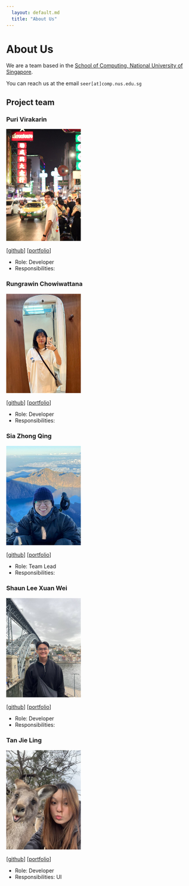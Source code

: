 ```yaml
---
  layout: default.md
  title: "About Us"
---
```


# About Us

We are a team based in the [School of Computing, National University of Singapore](http://www.comp.nus.edu.sg).

You can reach us at the email `seer[at]comp.nus.edu.sg`

## Project team

### Puri Virakarin

<img src="images/purivirakarin.png" width="200px">

[[github](https://github.com/purivirakarin)]
[[portfolio](team/purivirakarin.md)]

* Role: Developer
* Responsibilities:

### Rungrawin Chowiwattana

<img src="images/nuyer.png" width="200px">

[[github](http://github.com/nuyer)]
[[portfolio](team/nuyer.md)]

* Role: Developer
* Responsibilities:

### Sia Zhong Qing

<img src="images/starsia.png" width="200px">

[[github](http://github.com/starsia)]
[[portfolio](team/starsia.md)]

* Role: Team Lead
* Responsibilities:

### Shaun Lee Xuan Wei

<img src="images/shaunlxw.png" width="200px">

[[github](http://github.com/shaunlxw)]
[[portfolio](team/shaunlxw.md)]

* Role: Developer
* Responsibilities:

### Tan Jie Ling

<img src="images/tanjieling0.png" width="200px">

[[github](http://github.com/tanjieling0)]
[[portfolio](team/tanjieling0.md)]

* Role: Developer
* Responsibilities: UI
